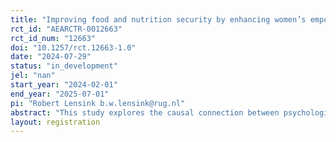 ```yaml
---
title: "Improving food and nutrition security by enhancing women’s empowerment in Bangladesh"
rct_id: "AEARCTR-0012663"
rct_id_num: "12663"
doi: "10.1257/rct.12663-1.0"
date: "2024-07-29"
status: "in_development"
jel: "nan"
start_year: "2024-02-01"
end_year: "2025-07-01"
pi: "Robert Lensink b.w.lensink@rug.nl"
abstract: "This study explores the causal connection between psychological well-being and women’s empowerment, food security and nutrition. We develop a psychological training for female borrowers of BRAC’s microfinance and savings programs to enhance their meaning making, agency, and collaborative partnership with their husbands. We test the effect of this training through a randomized control trial in the Dhaka region of Bangladesh. Additionally, we develop a leaflet with information on key sanitation practices and implement a full factorial design with randomly providing the information session and leaflet to half the women in treatment groups and half in our control groups. Specifically, we test whether removing internal constraints for female clients of BRAC through psychology based empowerment training can improve women’s empowerment, their psychological well-being, their health, adoption of good sanitation behaviors, child health and household food security. We also undertake two additional survey experiments on health and sanitation; and child marriage."
layout: registration
---
```



